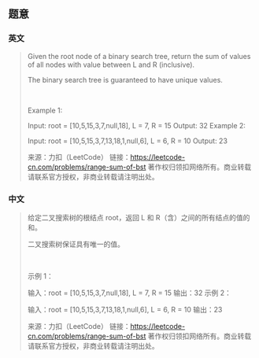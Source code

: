 ## 题意

### 英文

> Given the root node of a binary search tree, return the sum of values of all nodes with value between L and R (inclusive).
> 
> The binary search tree is guaranteed to have unique values.
> 
>  
> 
> Example 1:
> 
> Input: root = [10,5,15,3,7,null,18], L = 7, R = 15
> Output: 32
> Example 2:
> 
> Input: root = [10,5,15,3,7,13,18,1,null,6], L = 6, R = 10
> Output: 23
> 
> 来源：力扣（LeetCode）
> 链接：https://leetcode-cn.com/problems/range-sum-of-bst
> 著作权归领扣网络所有。商业转载请联系官方授权，非商业转载请注明出处。

### 中文

> 给定二叉搜索树的根结点 root，返回 L 和 R（含）之间的所有结点的值的和。
> 
> 二叉搜索树保证具有唯一的值。
> 
>  
> 
> 示例 1：
> 
> 输入：root = [10,5,15,3,7,null,18], L = 7, R = 15
> 输出：32
> 示例 2：
> 
> 输入：root = [10,5,15,3,7,13,18,1,null,6], L = 6, R = 10
> 输出：23
> 
> 来源：力扣（LeetCode）
> 链接：https://leetcode-cn.com/problems/range-sum-of-bst
> 著作权归领扣网络所有。商业转载请联系官方授权，非商业转载请注明出处。
